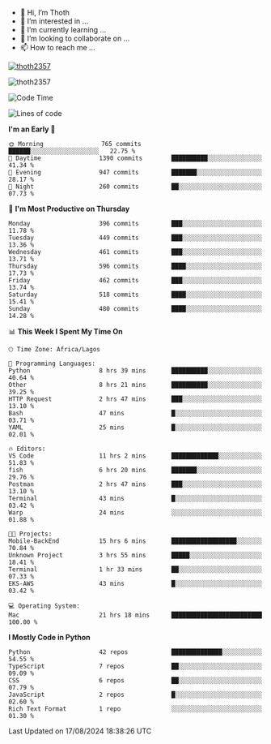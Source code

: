 <!---
thoth2357/thoth2357 is a ✨ special ✨ repository because its `README.md` (this file) appears on your GitHub profile.
You can click the Preview link to take a look at your changes.
--->

- 👋 Hi, I’m Thoth
- 👀 I’m interested in ...
- 🌱 I’m currently learning ...
- 💞️ I’m looking to collaborate on ...
- 📫 How to reach me ...


<p align="left"> <a href="https://github.com/ryo-ma/github-profile-trophy"><img src="https://github-profile-trophy.vercel.app/?username=thoth2357&theme=gruvbox&no-bg=true&no-frame=false&title=MultiLanguage,Commits,Repositories,Stars,Followers,PullRequest,Reviews,Issues" alt="thoth2357" /></a> </p>

<p align="left"> <img src="https://komarev.com/ghpvc/?username=thoth2357&label=Profile%20views&color=0e75b6&style=flat" alt="thoth2357" /> </p>

<!--START_SECTION:waka-->
![Code Time](http://img.shields.io/badge/Code%20Time-3%2C204%20hrs%2035%20mins-blue)

![Lines of code](https://img.shields.io/badge/From%20Hello%20World%20I%27ve%20Written-30.4%20million%20lines%20of%20code-blue)

**I'm an Early 🐤** 

```text
🌞 Morning                765 commits         ██████░░░░░░░░░░░░░░░░░░░   22.75 % 
🌆 Daytime                1390 commits        ██████████░░░░░░░░░░░░░░░   41.34 % 
🌃 Evening                947 commits         ███████░░░░░░░░░░░░░░░░░░   28.17 % 
🌙 Night                  260 commits         ██░░░░░░░░░░░░░░░░░░░░░░░   07.73 % 
```
📅 **I'm Most Productive on Thursday** 

```text
Monday                   396 commits         ███░░░░░░░░░░░░░░░░░░░░░░   11.78 % 
Tuesday                  449 commits         ███░░░░░░░░░░░░░░░░░░░░░░   13.36 % 
Wednesday                461 commits         ███░░░░░░░░░░░░░░░░░░░░░░   13.71 % 
Thursday                 596 commits         ████░░░░░░░░░░░░░░░░░░░░░   17.73 % 
Friday                   462 commits         ███░░░░░░░░░░░░░░░░░░░░░░   13.74 % 
Saturday                 518 commits         ████░░░░░░░░░░░░░░░░░░░░░   15.41 % 
Sunday                   480 commits         ████░░░░░░░░░░░░░░░░░░░░░   14.28 % 
```


📊 **This Week I Spent My Time On** 

```text
🕑︎ Time Zone: Africa/Lagos

💬 Programming Languages: 
Python                   8 hrs 39 mins       ██████████░░░░░░░░░░░░░░░   40.64 % 
Other                    8 hrs 21 mins       ██████████░░░░░░░░░░░░░░░   39.25 % 
HTTP Request             2 hrs 47 mins       ███░░░░░░░░░░░░░░░░░░░░░░   13.10 % 
Bash                     47 mins             █░░░░░░░░░░░░░░░░░░░░░░░░   03.71 % 
YAML                     25 mins             █░░░░░░░░░░░░░░░░░░░░░░░░   02.01 % 

🔥 Editors: 
VS Code                  11 hrs 2 mins       █████████████░░░░░░░░░░░░   51.83 % 
fish                     6 hrs 20 mins       ███████░░░░░░░░░░░░░░░░░░   29.76 % 
Postman                  2 hrs 47 mins       ███░░░░░░░░░░░░░░░░░░░░░░   13.10 % 
Terminal                 43 mins             █░░░░░░░░░░░░░░░░░░░░░░░░   03.42 % 
Warp                     24 mins             ░░░░░░░░░░░░░░░░░░░░░░░░░   01.88 % 

🐱‍💻 Projects: 
Mobile-BackEnd           15 hrs 6 mins       ██████████████████░░░░░░░   70.84 % 
Unknown Project          3 hrs 55 mins       █████░░░░░░░░░░░░░░░░░░░░   18.41 % 
Terminal                 1 hr 33 mins        ██░░░░░░░░░░░░░░░░░░░░░░░   07.33 % 
EKS-AWS                  43 mins             █░░░░░░░░░░░░░░░░░░░░░░░░   03.42 % 

💻 Operating System: 
Mac                      21 hrs 18 mins      █████████████████████████   100.00 % 
```

**I Mostly Code in Python** 

```text
Python                   42 repos            ██████████████░░░░░░░░░░░   54.55 % 
TypeScript               7 repos             ██░░░░░░░░░░░░░░░░░░░░░░░   09.09 % 
CSS                      6 repos             ██░░░░░░░░░░░░░░░░░░░░░░░   07.79 % 
JavaScript               2 repos             █░░░░░░░░░░░░░░░░░░░░░░░░   02.60 % 
Rich Text Format         1 repo              ░░░░░░░░░░░░░░░░░░░░░░░░░   01.30 % 
```




 Last Updated on 17/08/2024 18:38:26 UTC
<!--END_SECTION:waka-->
<!--![](http://github-profile-summary-cards.vercel.app/api/cards/profile-details?username=thoth2357&theme=2077)

![](http://github-profile-summary-cards.vercel.app/api/cards/stats?username=thoth2357&theme=2077)![](http://github-profile-summary-cards.vercel.app/api/cards/productive-time?username=thoth2357&theme=2077&utcOffset=8) -->
